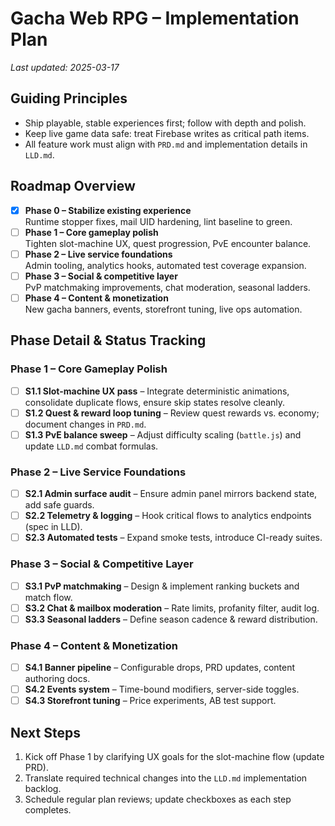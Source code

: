 # Gacha Web RPG – Implementation Plan

_Last updated: 2025-03-17_

## Guiding Principles
- Ship playable, stable experiences first; follow with depth and polish.
- Keep live game data safe: treat Firebase writes as critical path items.
- All feature work must align with `PRD.md` and implementation details in `LLD.md`.

## Roadmap Overview

- [x] **Phase 0 – Stabilize existing experience**  
  Runtime stopper fixes, mail UID hardening, lint baseline to green.
- [ ] **Phase 1 – Core gameplay polish**  
  Tighten slot-machine UX, quest progression, PvE encounter balance.
- [ ] **Phase 2 – Live service foundations**  
  Admin tooling, analytics hooks, automated test coverage expansion.
- [ ] **Phase 3 – Social & competitive layer**  
  PvP matchmaking improvements, chat moderation, seasonal ladders.
- [ ] **Phase 4 – Content & monetization**  
  New gacha banners, events, storefront tuning, live ops automation.

## Phase Detail & Status Tracking

### Phase 1 – Core Gameplay Polish
- [ ] **S1.1 Slot-machine UX pass** – Integrate deterministic animations, consolidate duplicate flows, ensure skip states resolve cleanly.
- [ ] **S1.2 Quest & reward loop tuning** – Review quest rewards vs. economy; document changes in `PRD.md`.
- [ ] **S1.3 PvE balance sweep** – Adjust difficulty scaling (`battle.js`) and update `LLD.md` combat formulas.

### Phase 2 – Live Service Foundations
- [ ] **S2.1 Admin surface audit** – Ensure admin panel mirrors backend state, add safe guards.
- [ ] **S2.2 Telemetry & logging** – Hook critical flows to analytics endpoints (spec in LLD).
- [ ] **S2.3 Automated tests** – Expand smoke tests, introduce CI-ready suites.

### Phase 3 – Social & Competitive Layer
- [ ] **S3.1 PvP matchmaking** – Design & implement ranking buckets and match flow.
- [ ] **S3.2 Chat & mailbox moderation** – Rate limits, profanity filter, audit log.
- [ ] **S3.3 Seasonal ladders** – Define season cadence & reward distribution.

### Phase 4 – Content & Monetization
- [ ] **S4.1 Banner pipeline** – Configurable drops, PRD updates, content authoring docs.
- [ ] **S4.2 Events system** – Time-bound modifiers, server-side toggles.
- [ ] **S4.3 Storefront tuning** – Price experiments, AB test support.

## Next Steps
1. Kick off Phase 1 by clarifying UX goals for the slot-machine flow (update PRD).
2. Translate required technical changes into the `LLD.md` implementation backlog.
3. Schedule regular plan reviews; update checkboxes as each step completes.

